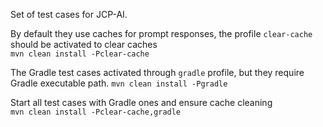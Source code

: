 Set of test cases for JCP-AI.

By default they use caches for prompt responses, the profile `clear-cache` should be activated to clear caches   
`mvn clean install -Pclear-cache`

The Gradle test cases activated through `gradle` profile, but they require Gradle executable path.
`mvn clean install -Pgradle`

Start all test cases with Gradle ones and ensure cache cleaning   
`mvn clean install -Pclear-cache,gradle`
